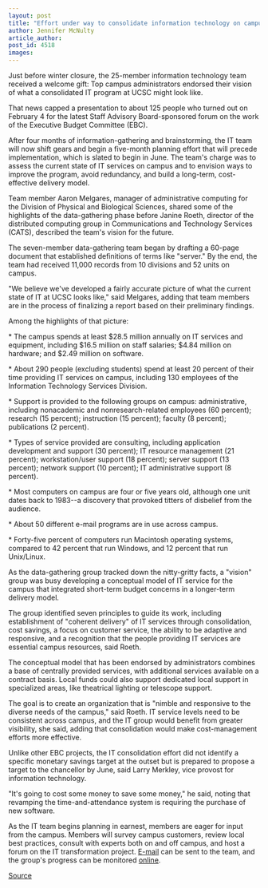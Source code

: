 ```yaml
---
layout: post
title: "Effort under way to consolidate information technology on campus"
author: Jennifer McNulty
article_author: 
post_id: 4518
images:
---
```


<p>
  Just before winter closure, the 25-member information technology team received a welcome gift: Top campus administrators endorsed their vision of what a consolidated IT program at UCSC might look like.
</p>
<p>
  That news capped a presentation to about 125 people who turned out on February 4 for the latest Staff Advisory Board-sponsored forum on the work of the Executive Budget Committee (EBC).<br>
</p>
<p>
  After four months of information-gathering and brainstorming, the IT team will now shift gears and begin a five-month planning effort that will precede implementation, which is slated to begin in June. The team's charge was to assess the current state of IT services on campus and to envision ways to improve the program, avoid redundancy, and build a long-term, cost-effective delivery model.<br>
</p>
<p>
  Team member Aaron Melgares, manager of administrative computing for the Division of Physical and Biological Sciences, shared some of the highlights of the data-gathering phase before Janine Roeth, director of the distributed computing group in Communications and Technology Services (CATS), described the team's vision for the future.<br>
</p>
<p>
  The seven-member data-gathering team began by drafting a 60-page document that established definitions of terms like "server." By the end, the team had received 11,000 records from 10 divisions and 52 units on campus.<br>
</p>
<p>
  "We believe we've developed a fairly accurate picture of what the current state of IT at UCSC looks like," said Melgares, adding that team members are in the process of finalizing a report based on their preliminary findings.<br>
</p>
<p>
  Among the highlights of that picture:<br>
</p>
<p>
  * The campus spends at least $28.5 million annually on IT services and equipment, including $16.5 million on staff salaries; $4.84 million on hardware; and $2.49 million on software.<br>
</p>
<p>
  * About 290 people (excluding students) spend at least 20 percent of their time providing IT services on campus, including 130 employees of the Information Technology Services Division.<br>
</p>
<p>
  * Support is provided to the following groups on campus: administrative, including nonacademic and nonresearch-related employees (60 percent); research (15 percent); instruction (15 percent); faculty (8 percent); publications (2 percent).<br>
</p>
<p>
  * Types of service provided are consulting, including application development and support (30 percent); IT resource management (21 percent); workstation/user support (18 percent); server support (13 percent); network support (10 percent); IT administrative support (8 percent).<br>
</p>
<p>
  * Most computers on campus are four or five years old, although one unit dates back to 1983--a discovery that provoked titters of disbelief from the audience.<br>
</p>
<p>
  * About 50 different e-mail programs are in use across campus.<br>
</p>
<p>
  * Forty-five percent of computers run Macintosh operating systems, compared to 42 percent that run Windows, and 12 percent that run Unix/Linux.<br>
</p>
<p>
  As the data-gathering group tracked down the nitty-gritty facts, a "vision" group was busy developing a conceptual model of IT service for the campus that integrated short-term budget concerns in a longer-term delivery model.<br>
</p>
<p>
  The group identified seven principles to guide its work, including establishment of "coherent delivery" of IT services through consolidation, cost savings, a focus on customer service, the ability to be adaptive and responsive, and a recognition that the people providing IT services are essential campus resources, said Roeth.<br>
</p>
<p>
  The conceptual model that has been endorsed by administrators combines a base of centrally provided services, with additional services available on a contract basis. Local funds could also support dedicated local support in specialized areas, like theatrical lighting or telescope support.<br>
</p>
<p>
  The goal is to create an organization that is "nimble and responsive to the diverse needs of the campus," said Roeth. IT service levels need to be consistent across campus, and the IT group would benefit from greater visibility, she said, adding that consolidation would make cost-management efforts more effective.<br>
</p>
<p>
  Unlike other EBC projects, the IT consolidation effort did not identify a specific monetary savings target at the outset but is prepared to propose a target to the chancellor by June, said Larry Merkley, vice provost for information technology.
</p>
<p>
  "It's going to cost some money to save some money," he said, noting that revamping the time-and-attendance system is requiring the purchase of new software.<br>
</p>
<p>
  As the IT team begins planning in earnest, members are eager for input from the campus. Members will survey campus customers, review local best practices, consult with experts both on and off campus, and host a forum on the IT transformation project. <a href="mailto:ittp@ucsc.edu%20">E-mail</a> can be sent to the team, and the group's progress can be monitored <a href="http://itshome.ucsc.edu/">online</a>.
</p>
<p><a href="http://www1.ucsc.edu/currents/03-04/02-09/it.html" title="Permalink to it">Source</a></p>
